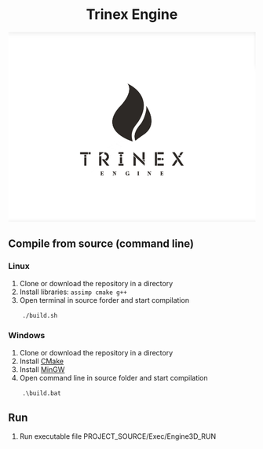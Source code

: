 # <h1 align="center">Trinex Engine</h1>

![alt text](logo/logo.png)​

## Compile from source (command line)

### Linux
1. Clone or download the repository in a directory
2. Install libraries: ```assimp cmake g++```
3. Open terminal in source forder and start compilation
```cmd
    ./build.sh
```
### Windows
1. Clone or download the repository in a directory
2. Install [CMake](https://cmake.org/download/)
3. Install [MinGW](https://sourceforge.net/projects/mingw/)
4. Open command line in source folder and start compilation
```cmd
    .\build.bat
```

## Run
1. Run executable file PROJECT_SOURCE/Exec/Engine3D_RUN

